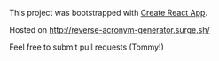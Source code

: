 This project was bootstrapped with [Create React App](https://github.com/facebookincubator/create-react-app).

Hosted on http://reverse-acronym-generator.surge.sh/

Feel free to submit pull requests (Tommy!)
